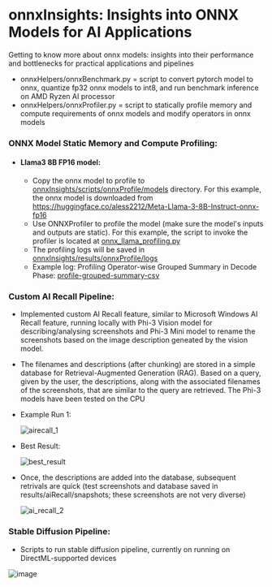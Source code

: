 # onnxInsights: Insights into ONNX Models for AI Applications
Getting to know more about onnx models: insights into their performance and bottlenecks for practical applications and pipelines

- onnxHelpers/onnxBenchmark.py = script to convert pytorch model to onnx, quantize fp32 onnx models to int8, and run benchmark inference on AMD Ryzen AI processor
- onnxHelpers/onnxProfiler.py = script to statically profile memory and compute requirements of onnx models and modify operators in onnx models


### ONNX Model Static Memory and Compute Profiling:
  * #### Llama3 8B FP16 model:
    * Copy the onnx model to profile to [onnxInsights/scripts/onnxProfile/models](https://github.com/shamith2/onnxInsights/tree/main/scripts/onnxProfile) directory. For this example, the onnx model is downloaded from https://huggingface.co/aless2212/Meta-Llama-3-8B-Instruct-onnx-fp16
    * Use ONNXProfiler to profile the model (make sure the model's inputs and outputs are static). For this example, the script to invoke the profiler is located at [onnx_llama_profiling.py](https://github.com/shamith2/onnxInsights/blob/main/scripts/onnxProfile/onnx_llama_profiling.py)
    * The profiling logs will be saved in [onnxInsights/results/onnxProfile/logs](https://github.com/shamith2/onnxInsights/tree/main/results/onnxProfile/logs/llama3_8b_fp16)
    * Example log: Profiling Operator-wise Grouped Summary in Decode Phase: [profile-grouped-summary-csv](https://github.com/shamith2/onnxInsights/blob/main/results/onnxProfile/logs/llama3_8b_fp16/llama3_8b_fp16_decodenPhase_grouped_summary.csv)


### Custom AI Recall Pipeline:
 * Implemented custom AI Recall feature, similar to Microsoft Windows AI Recall feature, running locally with Phi-3 Vision model for describing/analysing screenshots and Phi-3 Mini model to rename the screenshots based on the image description geneated by the vision model.
 
 * The filenames and descriptions (after chunking) are stored in a simple database for Retrieval-Augmented Generation (RAG). Based on a query, given by the user, the descriptions, along with the associated filenames of the screenshots, that are similar to the query are retrieved. The Phi-3 models have been tested on the CPU

 * Example Run 1:
   
   ![airecall_1](https://github.com/shamith2/onnxInsights/assets/43729418/89e3fccf-5747-479c-992d-451e9332bc51)

 * Best Result:
   
   ![best_result](https://github.com/shamith2/onnxInsights/blob/1f1b3a81d6dfbbd2cab0321e70bbaf3f10790970/results/aiRecall/snapshots/20240610/YouTube_Keynote_CopilotPC_SatyaNadella_Subscribe_6102024_164832.png)

 * Once, the descriptions are added into the database, subsequent retrivals are quick (test screenshots and database saved in results/aiRecall/snapshots; these screenshots are not very diverse)
   
   ![ai_recall_2](https://github.com/shamith2/onnxInsights/assets/43729418/875011d7-43ca-4a2f-b7b2-d828884409a0)


### Stable Diffusion Pipeline:
  * Scripts to run stable diffusion pipeline, currently on running on DirectML-supported devices

  ![image](https://github.com/shamith2/onnxInsights/blob/db91c3483d4ad8f8ab8d5dc2a1379b03268bebb3/results/stableDiffusion/sd_turbo_results/SD%202.1%20Turbo_visualize_1.png)
